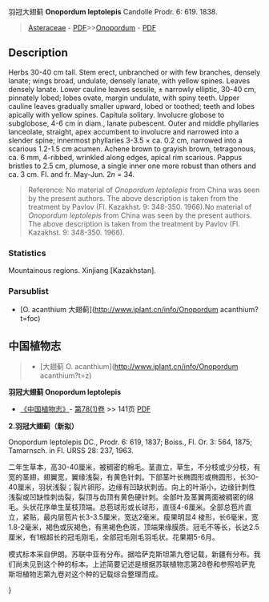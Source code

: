 羽冠大翅蓟 **Onopordum leptolepis** Candolle Prodr. 6: 619. 1838.

> [Asteraceae](http://www.iplant.cn/info/Asteraceae?t=foc) - [PDF](http://www.iplant.cn/foc/pdf/Asteraceae.pdf)>>[Onopordum](http://www.iplant.cn/info/Onopordum?t=foc) - [PDF](http://www.iplant.cn/foc/pdf/Onopordum.pdf)

## Description

Herbs 30-40 cm tall. Stem erect, unbranched or with few branches, densely lanate; wings broad, undulate, densely lanate, with yellow spines. Leaves densely lanate. Lower cauline leaves sessile, ± narrowly elliptic, 30-40 cm, pinnately lobed; lobes ovate, margin undulate, with spiny teeth. Upper cauline leaves gradually smaller upward, lobed or toothed; teeth and lobes apically with yellow spines. Capitula solitary. Involucre globose to subglobose, 4-6 cm in diam., lanate pubescent. Outer and middle phyllaries lanceolate, straight, apex accumbent to involucre and narrowed into a slender spine; innermost phyllaries 3-3.5 × ca. 0.2 cm, narrowed into a scarious 1.2-1.5 cm acumen. Achene brown to grayish brown, tetragonous, ca. 6 mm, 4-ribbed, wrinkled along edges, apical rim scarious. Pappus bristles to 2.5 cm, plumose, a single inner one more robust than others and ca. 3 cm. Fl. and fr. May-Jun. 2*n* = 34.

> Reference: 
> No material of *Onopordum leptolepis* from China was seen by the present authors. The above description is taken from the treatment by Pavlov (Fl. Kazakhst. 9: 348-350. 1966).No material of *Onopordum leptolepis* from China was seen by the present authors. The above description is taken from the treatment by Pavlov (Fl. Kazakhst. 9: 348-350. 1966).

### Statistics
Mountainous regions. Xinjiang [Kazakhstan].

### Parsublist

* [O.  acanthium  大翅蓟](http://www.iplant.cn/info/Onopordum acanthium?t=foc)

## 中国植物志

> * [大翅蓟  O.  acanthium](http://www.iplant.cn/info/Onopordum acanthium?t=z)

**羽冠大翅蓟 Onopordum leptolepis**

* [《中国植物志》](http://www.iplant.cn/frps)- [第78(1)卷](http://www.iplant.cn/frps/vol/78(1)) >> 141页 [PDF](http://www.iplant.cn/frps/pdf/78(1)/141.PDF)

**2.羽冠大翅蓟（新拟）**

Onopordum leptolepis DC., Prodr. 6: 619, 1837; Boiss., Fl. Or. 3: 564, 1875; Tamarnsch. in Fl. URSS 28: 237, 1963.

二年生草本，高30-40厘米，被稠密的棉毛。茎直立，草生，不分枝或少分枝，有宽的茎翅，翅翼宽，翼缘浅裂，有黄色针刺。下部茎叶长椭圆形或椭圆形，长30-40厘米，羽状浅裂；裂片卵形，边缘有凹缺状刺齿。向上的叶渐小，边缘针刺性浅裂或凹缺性刺齿裂，裂顶与齿顶有黄色硬针刺。全部叶及茎翼两面被稠密的绵毛。头状花序单生茎枝顶端。总苞球形或长球形，直径4-6厘米。全部总苞片直立，紧贴，最内层苞片长3-3.5厘米，宽达2毫米。瘦果明显4 棱形，长6毫米，宽1.8-2毫米，褐色或灰褐色，有黑褐色色斑，顶端果缘膜质。冠毛不等长，长达2.5厘米，有1根超长的冠毛刚毛，全部冠毛刚毛羽毛状。花果期5-6月。

模式标本采自伊朗。苏联中亚有分布。据哈萨克斯坦第九卷记载，新疆有分布。我们尚未见到这个种的标本。上述简要记述是根据苏联植物志第28卷和参照哈萨克斯坦植物志第九卷对这个种的记载综合整理而成。

}